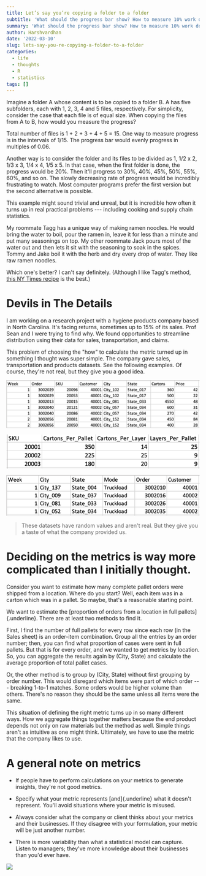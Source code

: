 ```yaml
---
title: Let’s say you’re copying a folder to a folder
subtitle: 'What should the progress bar show? How to measure 10% work done?'
summary: 'What should the progress bar show? How to measure 10% work done?'
author: Harshvardhan
date: '2022-03-10'
slug: lets-say-you-re-copying-a-folder-to-a-folder
categories:
  - life
  - thoughts
  - R
  - statistics
tags: []
---
```


Imagine a folder A whose content is to be copied to a folder B. A has five subfolders, each with 1, 2, 3, 4 and 5 files, respectively. For simplicity, consider the case that each file is of equal size. When copying the files from A to B, how would you measure the progress?

Total number of files is 1 + 2 + 3 + 4 + 5 = 15. One way to measure progress is in the intervals of 1/15. The progress bar would evenly progress in multiples of 0.06.

Another way is to consider the folder and its files to be divided as 1, 1/2 x 2, 1/3 x 3, 1/4 x 4, 1/5 x 5. In that case, when the first folder is done, the progress would be 20%. Then it'll progress to 30%, 40%, 45%, 50%, 55%, 60%, and so on. The slowly decreasing rate of progress would be incredibly frustrating to watch. Most computer programs prefer the first version but the second alternative is possible.

This example might sound trivial and unreal, but it is incredible how often it turns up in real practical problems --- including cooking and supply chain statistics.

My roommate Tagg has a unique way of making ramen noodles. He would bring the water to boil, pour the ramen in, leave it for less than a minute and put many seasonings on top. My other roommate Jack pours most of the water out and then lets it sit with the seasoning to soak in the spices. Tommy and Jake boil it with the herb and dry every drop of water. They like raw ramen noodles.

Which one's better? I can't say definitely. (Although I like Tagg's method, [this NY Times recipe](https://cooking.nytimes.com/recipes/1016583-perfect-instant-ramen) is the best.)

# Devils in The Details

I am working on a research project with a hygiene products company based in North Carolina. It's facing returns, sometimes up to 15% of its sales. Prof Sean and I were trying to find why. We found opportunities to streamline distribution using their data for sales, transportation, and claims.

This problem of choosing the "how" to calculate the metric turned up in something I thought was super simple. The company gave sales, transportation and products datasets. See the following examples. Of course, they're not real, but they give you a good idea.

![](images/Screen%20Shot%202022-03-10%20at%203.39.36%20PM.png)

![](images/Screen%20Shot%202022-03-10%20at%203.40.30%20PM.png)

![](images/Screen%20Shot%202022-03-10%20at%203.41.01%20PM.png)

> These datasets have random values and aren't real. But they give you a taste of what the company provided us.

# Deciding on the metrics is way more complicated than I initially thought. 

Consider you want to estimate how many complete pallet orders were shipped from a location. Where do you start? Well, each item was in a carton which was in a pallet. So maybe, that's a reasonable starting point.

We want to estimate the [proportion of orders from a location in full pallets]{.underline}. There are at least two methods to find it.

First, I find the number of full pallets for every row since each row (in the Sales sheet) is an order-item combination. Group all the entries by an order number; then, you can find what proportion of cases were sent in full pallets. But that is for every order, and we wanted to get metrics by location. So, you can aggregate the results again by (City, State) and calculate the average proportion of total pallet cases.

Or, the other method is to group by (City, State) without first grouping by order number. This would disregard which items were part of which order --- breaking 1-to-1 matches. Some orders would be higher volume than others. There's no reason they should be the same unless all items were the same.

This situation of defining the right metric turns up in so many different ways. How we aggregate things together matters because the end product depends not only on raw materials but the method as well. Simple things aren't as intuitive as one might think. Ultimately, we have to use the metric that the company likes to use.

# **A general note on metrics**

-   If people have to perform calculations on your metrics to generate insights, they're not good metrics.

-   Specify what your metric represents [and]{.underline} what it doesn't represent. You'll avoid situations where your metric is misused.

-   Always consider what the company or client thinks about your metrics and their businesses. If they disagree with your formulation, your metric will be just another number.

-   There is more variability than what a statistical model can capture. Listen to managers; they've more knowledge about their businesses than you'd ever have.

[![](https://imgs.xkcd.com/comics/standards.png)](https://xkcd.com/927/)
